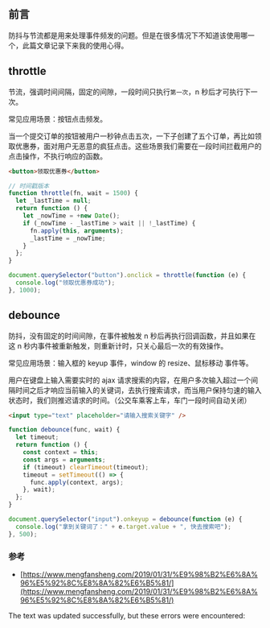 ## 前言

防抖与节流都是用来处理事件频发的问题。但是在很多情况下不知道该使用哪一个，此篇文章记录下来我的使用心得。

## throttle

节流，强调时间间隔，固定的间隙，一段时间只执行`第一次`，n 秒后才可执行下一次。

常见应用场景：按钮点击频发。

当一个提交订单的按钮被用户一秒钟点击五次，一下子创建了五个订单，再比如领取优惠券，面对用户无恶意的疯狂点击。这些场景我们需要在一段时间拦截用户的点击操作，不执行响应的函数。

```html
<button>领取优惠券</button>
```

```js
// 时间戳版本
function throttle(fn, wait = 1500) {
  let _lastTime = null;
  return function () {
    let _nowTime = +new Date();
    if (_nowTime - _lastTime > wait || !_lastTime) {
      fn.apply(this, arguments);
      _lastTime = _nowTime;
    }
  };
}

document.querySelector("button").onclick = throttle(function (e) {
  console.log("领取优惠券成功");
}, 1000);
```

## debounce

防抖，没有固定的时间间隙，在事件被触发 n 秒后再执行回调函数，并且如果在这 n 秒内事件被重新触发，则重新计时，只关心最后一次的有效操作。

常见应用场景：输入框的 keyup 事件，window 的 resize、鼠标移动 事件等。

用户在键盘上输入需要实时的 ajax 请求搜索的内容，在用户多次输入超过一个间隔时间之后才响应当前输入的关键词，去执行搜索请求，而当用户保持匀速的输入状态时，我们则推迟请求的时间。（公交车乘客上车，车门一段时间自动关闭）

```html
<input type="text" placeholder="请输入搜索关键字" />
```

```js
function debounce(func, wait) {
  let timeout;
  return function () {
    const context = this;
    const args = arguments;
    if (timeout) clearTimeout(timeout);
    timeout = setTimeout(() => {
      func.apply(context, args);
    }, wait);
  };
}

document.querySelector("input").onkeyup = debounce(function (e) {
  console.log("拿到关键词了：" + e.target.value + ", 快去搜索吧");
}, 500);
```

### 参考

-   [https://www.mengfansheng.com/2019/01/31/%E9%98%B2%E6%8A%96%E5%92%8C%E8%8A%82%E6%B5%81/](https://www.mengfansheng.com/2019/01/31/%E9%98%B2%E6%8A%96%E5%92%8C%E8%8A%82%E6%B5%81/)

The text was updated successfully, but these errors were encountered: